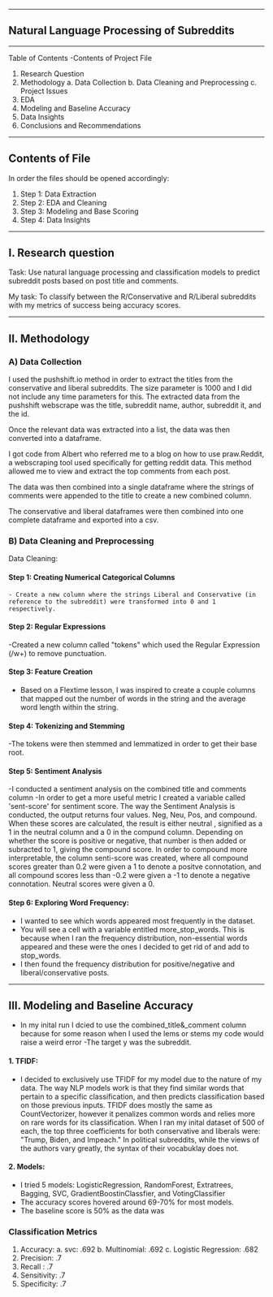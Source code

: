 --------------------------------------------
## Natural Language Processing of Subreddits
--------------------------------------------
Table of Contents 
-Contents of Project File 
1. Research Question 
2. Methodology 
    a. Data Collection 
    b. Data Cleaning and Preprocessing 
    c. Project Issues 
3. EDA 
4. Modeling and Baseline Accuracy 
5. Data Insights 
6. Conclusions and Recommendations 


------------------
Contents of File
------------------
In order the files should be opened accordingly: 
1. Step 1: Data Extraction 
2. Step 2: EDA and Cleaning 
3. Step 3: Modeling and Base Scoring 
4. Step 4: Data Insights 


--------------------
I. Research question
--------------------
Task: Use natural language processing and classification models to predict subreddit posts based on post title and comments. 

My task: To classify between the R/Conservative and R/Liberal subreddits with my metrics of success being accuracy scores. 


--------------------
II. Methodology 
--------------------
### A) Data Collection 
I used the pushshift.io method in order to extract the titles from the conservative and liberal subreddits. The size parameter is 1000 and I did not include any time parameters for this. The extracted data from the pushshift webscrape was the title, subreddit name, author, subreddit it, and the id. 

Once the relevant data was extracted into a list, the data was then converted into a dataframe. 

I got code from Albert who referred me to a blog on how to use praw.Reddit, a webscraping tool used specifically for getting reddit data. This method allowed me to view and extract the top comments from each post. 

The data was then combined into a single dataframe where the strings of comments were appended to the title to create a new combined column. 

The conservative and liberal dataframes were then combined into one complete dataframe and exported into a csv. 


### B) Data Cleaning and Preprocessing 
Data Cleaning: 
#### Step 1: Creating Numerical Categorical Columns 
    - Create a new column where the strings Liberal and Conservative (in reference to the subreddit) were transformed into 0 and 1 respectively. 
    
#### Step 2: Regular Expressions 
 -Created a new column called "tokens" which used the Regular Expression (/w+) to remove punctuation.
 
#### Step 3: Feature Creation 
 - Based on a Flextime lesson, I was inspired to create a couple columns that mapped out the number of words in the string and the average word length within the string. 
 
#### Step 4: Tokenizing and Stemming 
 -The tokens were then stemmed and lemmatized in order to get their base root.
 
#### Step 5: Sentiment Analysis 
 -I conducted a sentiment analysis on the combined title and comments column
 -In order to get a more useful metric I created a variable called 'sent-score' for sentiment score. The way the Sentiment Analysis is conducted, the output returns four values. Neg, Neu, Pos, and compound. When these scores are calculated, the result is either neutral , signified as a 1 in the neutral column and a 0 in the compund column. Depending on whether the score is positive or negative, that number is then added or subracted to 1, giving the compound score. In order to compound more interpretable, the column senti-score was created, where all compound scores greater than 0.2 were given a 1 to denote a positve connotation, and all compound scores less than -0.2 were given a -1 to denote a negative connotation. Neutral scores were given a 0. 
 
#### Step 6: Exploring Word Frequency: 
 - I wanted to see which words appeared most frequently in the dataset. 
 - You will see a cell with a variable entitled more_stop_words. This is because when I ran the frequency distribution, non-essential words appeared and these were the ones I decided to get rid of and add to stop_words. 
 - I then found the frequency distribution for positive/negative and liberal/conservative posts. 
 
 --------------------
III. Modeling and Baseline Accuracy
--------------------
 
 - In my inital run I dcied to use the combined_title&_comment column because for some reason when I used the lems or stems my code would raise a weird error 
 -The target y was the subreddit. 
 
#### 1. TFIDF: 
 - I decided to exclusively use TFIDF for my model due to the nature of my data. The way NLP models work is that they find similar words that pertain to a specific classification, and then predicts classification based on those previous inputs. TFIDF does mostly the same as CountVectorizer, however it penalizes common words and relies more on rare words for its classification. When I ran my inital dataset of 500 of each, the top three coefficients for both conservative and liberals were: "Trump, Biden, and Impeach." In political subreddits, while the views of the authors vary greatly, the syntax of their vocabuklay does not. 
 
#### 2. Models: 
 - I tried 5 models: LogisticRegression, RandomForest, Extratrees, Bagging, SVC, GradientBoostinClassfier, and VotingClassifier 
 - The accuracy scores hovered around 69-70% for most models. 
 - The baseline score is 50% as the data was 
 
### Classification Metrics 
 1. Accuracy: 
     a. svc: .692
     b. Multinomial: .692
     c. Logistic Regression: .682
 2. Precision: .7
 3. Recall : .7 
 4. Sensitivity: .7 
 5. Specificity: .7 

 
 